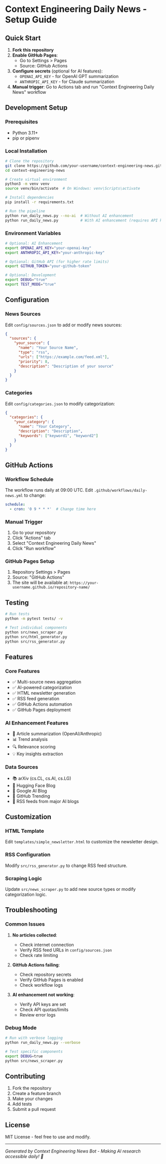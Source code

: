 # Context Engineering Daily News - Setup Guide

## Quick Start

1. **Fork this repository**
2. **Enable GitHub Pages**:
   - Go to Settings > Pages
   - Source: GitHub Actions
3. **Configure secrets** (optional for AI features):
   - `OPENAI_API_KEY` - for OpenAI GPT summarization
   - `ANTHROPIC_API_KEY` - for Claude summarization
4. **Manual trigger**: Go to Actions tab and run "Context Engineering Daily News" workflow

## Development Setup

### Prerequisites
- Python 3.11+
- pip or pipenv

### Local Installation

```bash
# Clone the repository
git clone https://github.com/your-username/context-engineering-news.git
cd context-engineering-news

# Create virtual environment
python3 -m venv venv
source venv/bin/activate  # On Windows: venv\Scripts\activate

# Install dependencies
pip install -r requirements.txt

# Run the pipeline
python run_daily_news.py --no-ai  # Without AI enhancement
python run_daily_news.py          # With AI enhancement (requires API keys)
```

### Environment Variables

```bash
# Optional: AI Enhancement
export OPENAI_API_KEY="your-openai-key"
export ANTHROPIC_API_KEY="your-anthropic-key"

# Optional: GitHub API (for higher rate limits)
export GITHUB_TOKEN="your-github-token"

# Optional: Development
export DEBUG="true"
export TEST_MODE="true"
```

## Configuration

### News Sources
Edit `config/sources.json` to add or modify news sources:

```json
{
  "sources": {
    "your_source": {
      "name": "Your Source Name",
      "type": "rss",
      "urls": ["https://example.com/feed.xml"],
      "priority": 8,
      "description": "Description of your source"
    }
  }
}
```

### Categories
Edit `config/categories.json` to modify categorization:

```json
{
  "categories": {
    "your_category": {
      "name": "Your Category",
      "description": "Description",
      "keywords": ["keyword1", "keyword2"]
    }
  }
}
```

## GitHub Actions

### Workflow Schedule
The workflow runs daily at 09:00 UTC. Edit `.github/workflows/daily-news.yml` to change:

```yaml
schedule:
  - cron: '0 9 * * *'  # Change time here
```

### Manual Trigger
1. Go to your repository
2. Click "Actions" tab
3. Select "Context Engineering Daily News"
4. Click "Run workflow"

### GitHub Pages Setup
1. Repository Settings > Pages
2. Source: "GitHub Actions"
3. The site will be available at: `https://your-username.github.io/repository-name/`

## Testing

```bash
# Run tests
python -m pytest tests/ -v

# Test individual components
python src/news_scraper.py
python src/html_generator.py
python src/rss_generator.py
```

## Features

### Core Features
- ✅ Multi-source news aggregation
- ✅ AI-powered categorization
- ✅ HTML newsletter generation
- ✅ RSS feed generation
- ✅ GitHub Actions automation
- ✅ GitHub Pages deployment

### AI Enhancement Features
- 🤖 Article summarization (OpenAI/Anthropic)
- 📊 Trend analysis
- 🔍 Relevance scoring
- 💡 Key insights extraction

### Data Sources
- 📚 arXiv (cs.CL, cs.AI, cs.LG)
- 🤗 Hugging Face Blog
- 🧠 Google AI Blog
- 🐙 GitHub Trending
- 📡 RSS feeds from major AI blogs

## Customization

### HTML Template
Edit `templates/simple_newsletter.html` to customize the newsletter design.

### RSS Configuration
Modify `src/rss_generator.py` to change RSS feed structure.

### Scraping Logic
Update `src/news_scraper.py` to add new source types or modify categorization logic.

## Troubleshooting

### Common Issues

1. **No articles collected**:
   - Check internet connection
   - Verify RSS feed URLs in `config/sources.json`
   - Check rate limiting

2. **GitHub Actions failing**:
   - Check repository secrets
   - Verify GitHub Pages is enabled
   - Check workflow logs

3. **AI enhancement not working**:
   - Verify API keys are set
   - Check API quotas/limits
   - Review error logs

### Debug Mode

```bash
# Run with verbose logging
python run_daily_news.py --verbose

# Test specific components
export DEBUG=true
python src/news_scraper.py
```

## Contributing

1. Fork the repository
2. Create a feature branch
3. Make your changes
4. Add tests
5. Submit a pull request

## License

MIT License - feel free to use and modify.

---

*Generated by Context Engineering News Bot - Making AI research accessible daily! 🤖*
